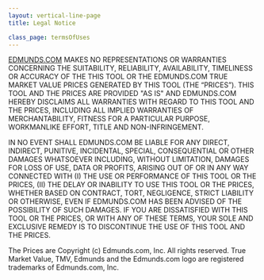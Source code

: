 ```yaml
---
layout: vertical-line-page
title: Legal Notice

class_page: termsOfUses
---
```


[EDMUNDS.COM](http://www.edmunds.com) MAKES NO REPRESENTATIONS OR WARRANTIES CONCERNING THE SUITABILITY, RELIABILITY, AVAILABILITY, TIMELINESS OR ACCURACY OF THE THIS TOOL OR THE EDMUNDS.COM TRUE MARKET VALUE PRICES GENERATED BY THIS TOOL (THE “PRICES”).  THIS TOOL AND THE PRICES ARE PROVIDED "AS IS" AND EDMUNDS.COM HEREBY DISCLAIMS ALL WARRANTIES WITH REGARD TO THIS TOOL AND THE PRICES, INCLUDING ALL IMPLIED WARRANTIES OF MERCHANTABILITY, FITNESS FOR A PARTICULAR PURPOSE, WORKMANLIKE EFFORT, TITLE AND NON-INFRINGEMENT.

IN NO EVENT SHALL EDMUNDS.COM BE LIABLE FOR ANY DIRECT, INDIRECT, PUNITIVE, INCIDENTAL, SPECIAL, CONSEQUENTIAL OR OTHER DAMAGES WHATSOEVER INCLUDING, WITHOUT LIMITATION, DAMAGES FOR LOSS OF USE, DATA OR PROFITS, ARISING OUT OF OR IN ANY WAY CONNECTED WITH (I) THE USE OR PERFORMANCE OF THIS TOOL OR THE PRICES, (II) THE DELAY OR INABILITY TO USE THIS TOOL OR THE PRICES, WHETHER BASED ON CONTRACT, TORT, NEGLIGENCE, STRICT LIABILITY OR OTHERWISE, EVEN IF EDMUNDS.COM HAS BEEN ADVISED OF THE POSSIBILITY OF SUCH DAMAGES.  IF YOU ARE DISSATISFIED WITH THIS TOOL OR THE PRICES, OR WITH ANY OF THESE TERMS, YOUR SOLE AND EXCLUSIVE REMEDY IS TO DISCONTINUE THE USE OF THIS TOOL AND THE PRICES.

The Prices are Copyright (c) Edmunds.com, Inc.  All rights reserved. True Market Value, TMV, Edmunds and the Edmunds.com logo are registered trademarks of Edmunds.com, Inc.